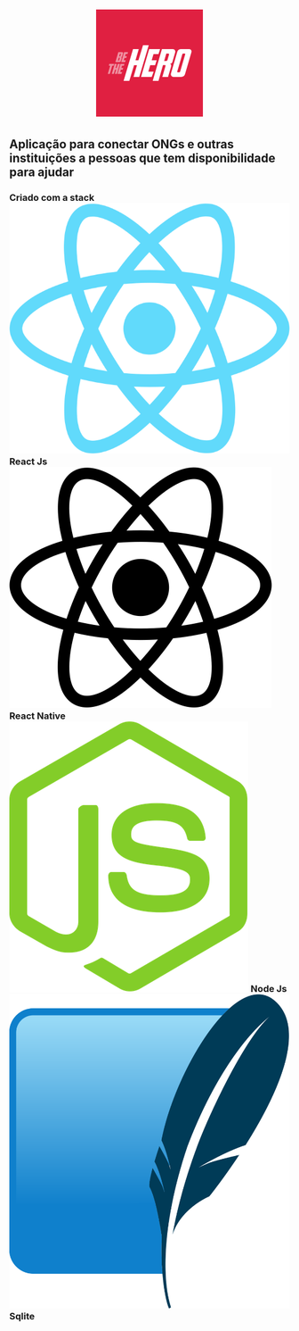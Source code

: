 <h1 align="center">
    <img src="./mobile/assets/icon.png"/>
</h1>


<h2 aling="center"> 
    Aplicação para conectar ONGs e outras   instituições a pessoas que tem disponibilidade para ajudar 
</h2>

<h3>
    Criado com a stack 
    <img src="./assets/react.png"/> React Js
    <img src="./assets/react-native.png"/> React Native
    <img src="./assets/node.png" /> Node Js
    <img src="./assets/sqlite.png" /> Sqlite
</h3>
